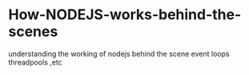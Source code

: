 # How-NODEJS-works-behind-the-scenes
understanding the  working of nodejs behind the scene event loops threadpools ,etc
